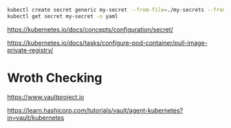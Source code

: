 ```sh
kubectl create secret generic my-secret --from-file=./my-secrets --from-literal=user=maciek
kubectl get secret my-secret -o yaml
```
https://kubernetes.io/docs/concepts/configuration/secret/

https://kubernetes.io/docs/tasks/configure-pod-container/pull-image-private-registry/

# Wroth Checking
https://www.vaultproject.io

https://learn.hashicorp.com/tutorials/vault/agent-kubernetes?in=vault/kubernetes